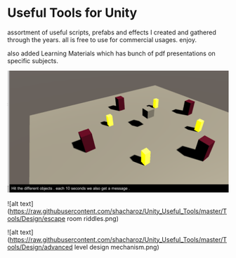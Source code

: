 # Useful Tools for Unity

assortment of useful scripts, prefabs and effects I created and gathered through the years.
all is free to use for commercial usages.
enjoy.


also added Learning Materials which has bunch of pdf presentations on specific subjects.


![alt text](https://raw.githubusercontent.com/shacharoz/Unity_Useful_Tools/master/Tools/Design/EventTriggering.png)


![alt text](https://raw.githubusercontent.com/shacharoz/Unity_Useful_Tools/master/Tools/Design/escape room riddles.png)


![alt text](https://raw.githubusercontent.com/shacharoz/Unity_Useful_Tools/master/Tools/Design/advanced level design mechanism.png)
